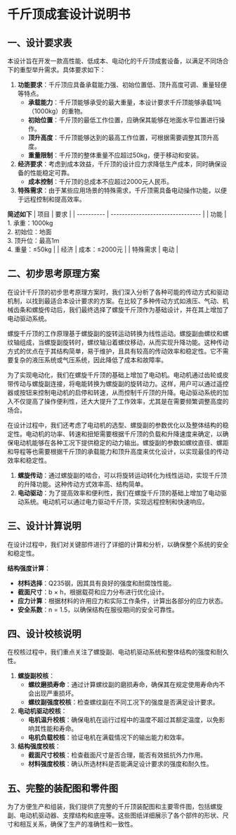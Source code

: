 # **千斤顶成套设计说明书**
## 一、设计要求表
本设计旨在开发一款高性能、低成本、电动化的千斤顶成套设备，以满足不同场合下的重型举升需求。具体要求如下：
1. **功能要求**：千斤顶应具备承载能力强、初始位置低、顶升高度可调、重量轻便等特点。
   - **承载能力**：千斤顶能够承受的最大重量，本设计要求千斤顶能够承载1吨（1000kg）的重物。
   - **初始位置**：千斤顶的最低工作位置，应确保其能够在地面水平位置进行操作。
   - **顶升高度**：千斤顶能够达到的最高工作位置，可根据需要调整其顶升高度。
   - **重量限制**：千斤顶的整体重量不应超过50kg，便于移动和安装。
2. **经济要求**：考虑到成本效益，千斤顶的设计应力求降低生产成本，同时确保设备的性能稳定可靠。
   - **成本控制**：千斤顶的总成本不应超过2000元人民币。
3. **特殊需求**：由于某些应用场景的特殊需求，千斤顶需具备电动操作功能，以便于远程控制和提高效率。

**简述如下**
| 项目       | 要求                             |
| ---------- | -------------------------------- |
| 功能       | 1. 承重：1000kg<br>2. 初始位：地面<br>3. 顶升位：最高1m<br>4. 重量：≤50kg |
| 经济       | 成本：≤2000元                   |
| 特殊需求   | 电动                             |
## 二、初步思考原理方案
在设计千斤顶的初步思考原理方案时，我们深入分析了各种可能的传动方式和驱动机制，以找到最适合本设计要求的方案。在比较了多种传动方式如液压、气动、机械齿条和螺旋传动后，我们最终选择了螺旋千斤顶作为基础设计，并在其上增加了电动驱动系统。

螺旋千斤顶的工作原理基于螺旋副的旋转运动转换为线性运动。螺旋副由螺纹和螺纹轴组成，当螺旋副旋转时，螺纹轴沿着螺纹移动，从而实现升降功能。这种传动方式的优点在于其结构简单，易于维护，且具有较高的传动效率和稳定性。它不需要复杂的液压系统或气压系统，因此降低了成本和故障率。

为了实现电动化，我们在螺旋千斤顶的基础上增加了电动机。电动机通过齿轮或皮带传动与螺旋副连接，将电能转换为螺旋副的旋转动力。这样，用户可以通过遥控器或按钮来控制电动机的启停和转速，从而控制千斤顶的升降。电动驱动系统的加入不仅提高了操作便利性，还大大提升了工作效率，尤其是在需要频繁调整高度的场合。

在设计过程中，我们还考虑了电动机的选型、螺旋副的参数优化以及整体结构的稳定性。电动机的功率、转速和扭矩需要根据千斤顶的负载和升降速度来确定，以确保电动机能够在各种工况下提供稳定的动力输出。螺旋副的参数如螺纹直径、螺距和导程等也需要根据千斤顶的承载能力和顶升高度来优化设计，以实现最佳的传动效率和稳定性。

1. **螺旋传动**：通过螺旋副的啮合，可以将旋转运动转化为线性运动，实现千斤顶的升降功能。这种传动方式效率高、结构简单。
2. **电动驱动**：为了提高效率和便利性，我们在螺旋千斤顶的基础上增加了电动驱动系统。电动机可以通过电力驱动千斤顶，实现远程控制和快速响应。
## 三、设计计算说明
在设计过程中，我们对关键部件进行了详细的计算和分析，以确保整个系统的安全和稳定性。


 **结构强度计算**：
   - **材料选择**：Q235钢，因其具有良好的强度和耐腐蚀性能。
   - **截面尺寸**：b × h，根据载荷和应力分布进行优化设计。
   - **应力计算**：根据材料的许用应力和实际工作条件，计算出各部分的应力状态。
   - **安全系数**：n = 1.5，以确保结构在服役期间的安全可靠性。
## 四、设计校核说明
在校核过程中，我们重点关注了螺旋副、电动机驱动系统和整体结构的强度和耐久性。
1. **螺旋副校核**：
   - **螺纹磨损寿命**：通过计算螺纹副的磨损寿命，确保其在规定使用寿命内不会出现严重损坏。
   - **螺纹副强度校核**：检查螺纹副在不同工况下的强度是否满足设计要求。
2. **电动机驱动校核**：
   - **电机温升校核**：确保电机在运行过程中的温度不超过其额定温度，以免影响其性能和寿命。
   - **电机负载校核**：验证电机在满载情况下的输出能力和效率。
3. **结构强度校核**：
   - **截面尺寸校核**：检查截面尺寸是否合理，能否有效抵抗外力作用。
   - **材料强度校核**：确认所选材料是否能满足设计要求的强度和耐久性。
## 五、完整的装配图和零件图
为了方便生产和组装，我们提供了完整的千斤顶装配图和主要零件图，包括螺旋副、电动机驱动器、支撑结构和底座等。这些图纸详细展示了各个部件的形状、尺寸和相互关系，确保了生产的准确性和一致性。